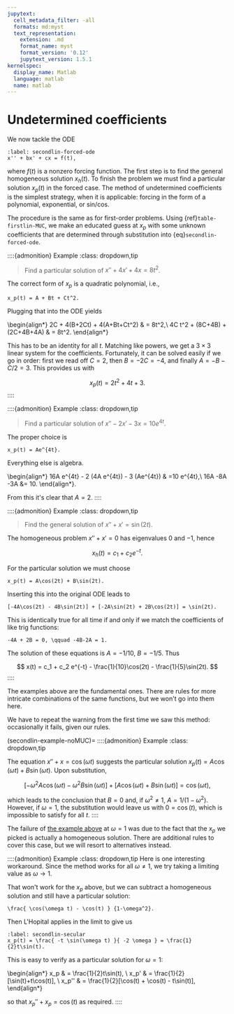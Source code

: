 ```yaml
---
jupytext:
  cell_metadata_filter: -all
  formats: md:myst
  text_representation:
    extension: .md
    format_name: myst
    format_version: '0.12'
    jupytext_version: 1.5.1
kernelspec:
  display_name: Matlab
  language: matlab
  name: matlab
---
```

# Undetermined coefficients

We now tackle the ODE

```{math}
:label: secondlin-forced-ode
x'' + bx' + cx = f(t),
```

where $f(t)$ is a nonzero forcing function. The first step is to find the general homogeneous solution $x_h(t)$. To finish the problem we must find a particular solution $x_p(t)$ in the forced case. The method of undetermined coefficients is the simplest strategy, when it is applicable: forcing in the form of a polynomial, exponential, or sin/cos.

The procedure is the same as for first-order problems. Using {ref}`table-firstlin-MUC`, we make an educated guess at $x_p$ with some unknown coefficients that are determined through substitution into {eq}`secondlin-forced-ode`.

::::{admonition} Example
:class: dropdown,tip
> Find a particular solution of $x'' +4x'+4x=8t^2$. 

The correct form of $x_p$ is a quadratic polynomial, i.e.,

```{math}
x_p(t) = A + Bt + Ct^2.
```

Plugging that into the ODE yields

\begin{align*}
2C + 4(B+2Ct) + 4(A+Bt+Ct^2) & = 8t^2,\\
4C t^2 + (8C+4B) + (2C+4B+4A) & = 8t^2.
\end{align*}

This has to be an identity for all $t$. Matching like powers, we get a $3\times 3$ linear system for the coefficients. Fortunately, it can be solved easily if we go in order: first we read off $C=2$, then $B=-2C=-4$, and finally $A=-B-C/2=3$. This provides us with

$$
x_p(t) =2t^2+4t+3.
$$
::::

<!--example>
Let's try for $y'' -2y'-3y=10te^{4t}$. For much the same reasons as in the last case, we try 
```{math}y_p = (A + Bt)e^{4t}```. There's nothing to do now except grind out some derivatives. 
\begin{align*}
8(2A+B+2Bt)e^{4t} - 2(4A+B+4Bt)e^{4t} -3 (A + Bt)e^{4t} & =10t e^{4t}\\
	8(2A+B) - 2(4A+B) -3A + t(16B-8B-3B) =  10t\\
\end{align*}. From this, by matching powers, we deduce $B=2$ and then $5A+12=0$. So $y_p = [2t - (12/5)]e^{4t}$.

</example-->

::::{admonition} Example
:class: dropdown,tip
> Find a particular solution of $x'' - 2x'-3x=10e^{4t}$. 

The proper choice is

```{math}
x_p(t) = Ae^{4t}.
```

Everything else is algebra.

\begin{align*}
16A e^{4t} - 2 (4A e^{4t}) - 3 (Ae^{4t}) & =10 e^{4t},\\
16A -8A -3A &=  10.
\end{align*}.

From this it's clear that $A=2$.
::::

::::{admonition} Example
:class: dropdown,tip
> Find the general solution of $x''+x'=\sin(2t)$.

The homogeneous problem $x''+x'=0$ has eigenvalues $0$ and $-1$, hence

$$
x_h(t) = c_1 + c_2 e^{-t}.
$$

For the particular solution we must choose

```{math}
x_p(t) = A\cos(2t) + B\sin(2t).
```

Inserting this into the original ODE leads to

```{math}
[-4A\cos(2t) - 4B\sin(2t)] + [-2A\sin(2t) + 2B\cos(2t)] = \sin(2t).
```

This is identically true for all time if and only if we match the coefficients of like trig functions:

```{math}
-4A + 2B = 0, \qquad -4B-2A = 1.
```

The solution of these equations is $A=-1/10$, $B=-1/5$. Thus

$$
x(t) = c_1 + c_2 e^{-t} - \frac{1}{10}\cos(2t) - \frac{1}{5}\sin(2t).
$$
::::

The examples above are the fundamental ones. There are rules for more intricate combinations of the same functions, but we won't go into them here.

We have to repeat the warning from the first time we saw this method: occasionally it fails, given our rules.

(secondlin-example-noMUC)=
::::{admonition} Example
:class: dropdown,tip

The equation $x''+x=\cos(\omega t)$ suggests the particular solution $x_p(t)=A\cos(\omega t)+B\sin(\omega t)$. Upon substitution,

$$
[-\omega^2 A\cos(\omega t) - \omega^2 B\sin(\omega t) ] + [ A\cos(\omega t) + B\sin(\omega t)] =\cos(\omega t),
$$

which leads to the conclusion that $B=0$ and, if $\omega^2 \neq 1$, $A=1/(1-\omega^2)$. However, if $\omega = 1$, the substitution would leave us with $0=\cos(t)$, which is impossible to satisfy for all $t$.
::::

The failure of [the example above](secondlin-example-noMUC) at $\omega = 1$ was due to the fact that the $x_p$ we picked is actually a homogeneous solution. There are additional rules to cover this case, but we will resort to alternatives instead.

::::{admonition} Example
:class: dropdown,tip
Here is one interesting workaround. Since the method works for all $\omega\neq 1$, we try taking a limiting value as $\omega\to 1$.

That won't work for the $x_p$ above, but we can subtract a homogeneous solution and still have a particular solution:

```{math}
\frac{ \cos(\omega t) - \cos(t) } {1-\omega^2}.
```

Then L'Hopital applies in the limit to give us

```{math}
:label: secondlin-secular
x_p(t) = \frac{ -t \sin(\omega t) }{ -2 \omega } = \frac{1}{2}t\sin(t). 
```

This is easy to verify as a particular solution for $\omega=1$:

\begin{align*}
x_p & = \frac{1}{2}t\sin(t), \\
x_p' & = \frac{1}{2}[\sin(t)+t\cos(t)], \\
x_p'' & = \frac{1}{2}[\cos(t) + \cos(t) - t\sin(t)],
\end{align*}

so that $x_p''+x_p=\cos(t)$ as required.
::::
